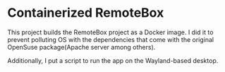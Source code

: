 # Containerized RemoteBox

This project builds the RemoteBox project as a Docker image. I did it to prevent polluting OS 
with the dependencies that come with the original OpenSuse package(Apache server among others).

Additionally, I put a script to run the app on the Wayland-based desktop.
